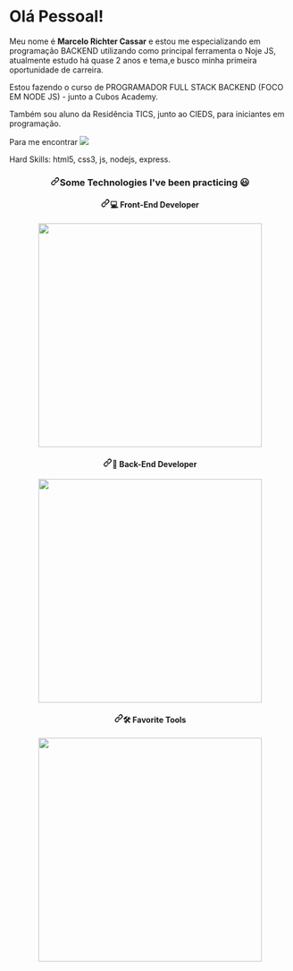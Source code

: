 <h1>Olá Pessoal!</h1>

Meu nome é <strong>Marcelo Richter Cassar</strong> e estou me especializando em programação BACKEND utilizando como principal ferramenta o Noje JS, atualmente estudo há quase 2 anos e tema,e busco minha primeira oportunidade de carreira.

Estou fazendo o curso de PROGRAMADOR FULL STACK BACKEND (FOCO EM NODE JS) - junto a Cubos Academy.

Também sou aluno da Residência TICS, junto ao CIEDS, para iniciantes em programação.

Para me encontrar
<a href="https://www.linkedin.com/in/marcelo-richter-cassar-b4577932/" rel="nofollow"><img src="https://camo.githubusercontent.com/a493f6833f99fb3c85788d6d9305e6b7a42b838e5ee5d138fd9a8214a7e77472/68747470733a2f2f696d672e736869656c64732e696f2f62616467652f6c696e6b6564696e2d2532333030373742352e7376673f267374796c653d666f722d7468652d6261646765266c6f676f3d6c696e6b6564696e266c6f676f436f6c6f723d7768697465" data-canonical-src="https://img.shields.io/badge/linkedin-%230077B5.svg?&amp;style=for-the-badge&amp;logo=linkedin&amp;logoColor=white" style="max-width: 100%;"></a>

Hard Skills:
html5, css3, js, nodejs, express.


<div align="center" dir="auto">
<h3 dir="auto"><a id="user-content-some-technologies-ive-been-practicing-" class="anchor" aria-hidden="true" tabindex="-1" href="#some-technologies-ive-been-practicing-"><svg class="octicon octicon-link" viewBox="0 0 16 16" version="1.1" width="16" height="16" aria-hidden="true"><path d="m7.775 3.275 1.25-1.25a3.5 3.5 0 1 1 4.95 4.95l-2.5 2.5a3.5 3.5 0 0 1-4.95 0 .751.751 0 0 1 .018-1.042.751.751 0 0 1 1.042-.018 1.998 1.998 0 0 0 2.83 0l2.5-2.5a2.002 2.002 0 0 0-2.83-2.83l-1.25 1.25a.751.751 0 0 1-1.042-.018.751.751 0 0 1-.018-1.042Zm-4.69 9.64a1.998 1.998 0 0 0 2.83 0l1.25-1.25a.751.751 0 0 1 1.042.018.751.751 0 0 1 .018 1.042l-1.25 1.25a3.5 3.5 0 1 1-4.95-4.95l2.5-2.5a3.5 3.5 0 0 1 4.95 0 .751.751 0 0 1-.018 1.042.751.751 0 0 1-1.042.018 1.998 1.998 0 0 0-2.83 0l-2.5 2.5a1.998 1.998 0 0 0 0 2.83Z"></path></svg></a>Some Technologies I've been practicing 😃</h3>
  <h4 dir="auto"><a id="user-content--front-end-developer" class="anchor" aria-hidden="true" tabindex="-1" href="#-front-end-developer"><svg class="octicon octicon-link" viewBox="0 0 16 16" version="1.1" width="16" height="16" aria-hidden="true"><path d="m7.775 3.275 1.25-1.25a3.5 3.5 0 1 1 4.95 4.95l-2.5 2.5a3.5 3.5 0 0 1-4.95 0 .751.751 0 0 1 .018-1.042.751.751 0 0 1 1.042-.018 1.998 1.998 0 0 0 2.83 0l2.5-2.5a2.002 2.002 0 0 0-2.83-2.83l-1.25 1.25a.751.751 0 0 1-1.042-.018.751.751 0 0 1-.018-1.042Zm-4.69 9.64a1.998 1.998 0 0 0 2.83 0l1.25-1.25a.751.751 0 0 1 1.042.018.751.751 0 0 1 .018 1.042l-1.25 1.25a3.5 3.5 0 1 1-4.95-4.95l2.5-2.5a3.5 3.5 0 0 1 4.95 0 .751.751 0 0 1-.018 1.042.751.751 0 0 1-1.042.018 1.998 1.998 0 0 0-2.83 0l-2.5 2.5a1.998 1.998 0 0 0 0 2.83Z"></path></svg></a><strong>💻 Front-End Developer</strong></h4>
  <a target="_blank" rel="noopener noreferrer nofollow" href="https://camo.githubusercontent.com/7455d0e0f01bffe10e755394a91b851fa3b48250bab8f5676e0517dab4c2f383/68747470733a2f2f736b696c6c69636f6e732e6465762f69636f6e733f693d72656163742c6e6578742c766974652c72656475782c6d6174657269616c75692c6a6176617363726970742c747970657363726970742c7374796c6564636f6d706f6e656e74732c736173732c6373732c68746d6c2c676974"><img width="400em" src="https://camo.githubusercontent.com/7455d0e0f01bffe10e755394a91b851fa3b48250bab8f5676e0517dab4c2f383/68747470733a2f2f736b696c6c69636f6e732e6465762f69636f6e733f693d72656163742c6e6578742c766974652c72656475782c6d6174657269616c75692c6a6176617363726970742c747970657363726970742c7374796c6564636f6d706f6e656e74732c736173732c6373732c68746d6c2c676974" data-canonical-src="https://skillicons.dev/icons?i=react,next,vite,redux,materialui,javascript,typescript,styledcomponents,sass,css,html,git" style="max-width: 100%;"></a>
  <h4 dir="auto"><a id="user-content--back-end-developer" class="anchor" aria-hidden="true" tabindex="-1" href="#-back-end-developer"><svg class="octicon octicon-link" viewBox="0 0 16 16" version="1.1" width="16" height="16" aria-hidden="true"><path d="m7.775 3.275 1.25-1.25a3.5 3.5 0 1 1 4.95 4.95l-2.5 2.5a3.5 3.5 0 0 1-4.95 0 .751.751 0 0 1 .018-1.042.751.751 0 0 1 1.042-.018 1.998 1.998 0 0 0 2.83 0l2.5-2.5a2.002 2.002 0 0 0-2.83-2.83l-1.25 1.25a.751.751 0 0 1-1.042-.018.751.751 0 0 1-.018-1.042Zm-4.69 9.64a1.998 1.998 0 0 0 2.83 0l1.25-1.25a.751.751 0 0 1 1.042.018.751.751 0 0 1 .018 1.042l-1.25 1.25a3.5 3.5 0 1 1-4.95-4.95l2.5-2.5a3.5 3.5 0 0 1 4.95 0 .751.751 0 0 1-.018 1.042.751.751 0 0 1-1.042.018 1.998 1.998 0 0 0-2.83 0l-2.5 2.5a1.998 1.998 0 0 0 0 2.83Z"></path></svg></a><strong>🚪 Back-End Developer</strong></h4>
  <a target="_blank" rel="noopener noreferrer nofollow" href="https://camo.githubusercontent.com/724d9503ed7bb0485a0e3c28d00b8144ef3aef36e7c0d5db55bc0d0b328cb719/68747470733a2f2f736b696c6c69636f6e732e6465762f69636f6e733f693d6e6f64656a732c73657175656c697a652c707269736d612c6d7973716c2c706f737467726573716c2c6d6f6e676f64622c66697265626173652c6a6176612c737072696e672c706870"><img width="400em" src="https://camo.githubusercontent.com/724d9503ed7bb0485a0e3c28d00b8144ef3aef36e7c0d5db55bc0d0b328cb719/68747470733a2f2f736b696c6c69636f6e732e6465762f69636f6e733f693d6e6f64656a732c73657175656c697a652c707269736d612c6d7973716c2c706f737467726573716c2c6d6f6e676f64622c66697265626173652c6a6176612c737072696e672c706870" data-canonical-src="https://skillicons.dev/icons?i=nodejs,sequelize,prisma,mysql,postgresql,mongodb,firebase,java,spring,php" style="max-width: 100%;"></a>
  <h4 dir="auto"><a id="user-content-️-favorite-tools" class="anchor" aria-hidden="true" tabindex="-1" href="#️-favorite-tools"><svg class="octicon octicon-link" viewBox="0 0 16 16" version="1.1" width="16" height="16" aria-hidden="true"><path d="m7.775 3.275 1.25-1.25a3.5 3.5 0 1 1 4.95 4.95l-2.5 2.5a3.5 3.5 0 0 1-4.95 0 .751.751 0 0 1 .018-1.042.751.751 0 0 1 1.042-.018 1.998 1.998 0 0 0 2.83 0l2.5-2.5a2.002 2.002 0 0 0-2.83-2.83l-1.25 1.25a.751.751 0 0 1-1.042-.018.751.751 0 0 1-.018-1.042Zm-4.69 9.64a1.998 1.998 0 0 0 2.83 0l1.25-1.25a.751.751 0 0 1 1.042.018.751.751 0 0 1 .018 1.042l-1.25 1.25a3.5 3.5 0 1 1-4.95-4.95l2.5-2.5a3.5 3.5 0 0 1 4.95 0 .751.751 0 0 1-.018 1.042.751.751 0 0 1-1.042.018 1.998 1.998 0 0 0-2.83 0l-2.5 2.5a1.998 1.998 0 0 0 0 2.83Z"></path></svg></a><strong>🛠️ Favorite Tools</strong></h4>
  <a target="_blank" rel="noopener noreferrer nofollow" href="https://camo.githubusercontent.com/d9bb50bbdeeeb14fb8ee088368e46f478a9668e783aad44c460348d94a9af396/68747470733a2f2f736b696c6c69636f6e732e6465762f69636f6e733f693d7673636f64652c696465612c616e64726f696473747564696f2c6769746875622c6769746c61622c626173682c646973636f72642c706f73746d616e2c6c696e75782c617773"><img width="400em" src="https://camo.githubusercontent.com/d9bb50bbdeeeb14fb8ee088368e46f478a9668e783aad44c460348d94a9af396/68747470733a2f2f736b696c6c69636f6e732e6465762f69636f6e733f693d7673636f64652c696465612c616e64726f696473747564696f2c6769746875622c6769746c61622c626173682c646973636f72642c706f73746d616e2c6c696e75782c617773" data-canonical-src="https://skillicons.dev/icons?i=vscode,idea,androidstudio,github,gitlab,bash,discord,postman,linux,aws" style="max-width: 100%;"></a>
</div>
